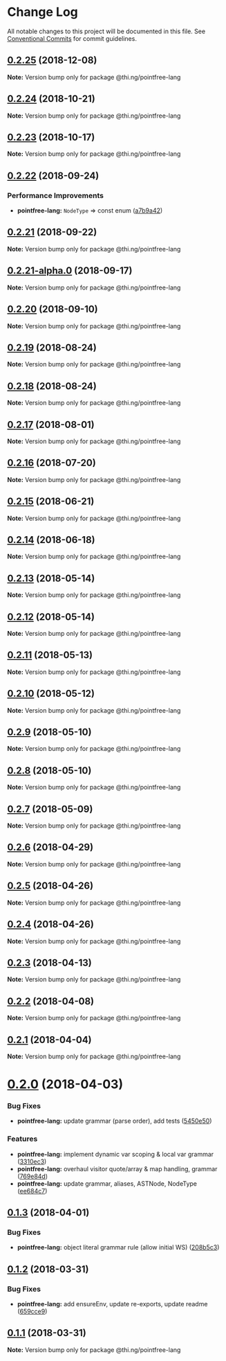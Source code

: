 # Change Log

All notable changes to this project will be documented in this file.
See [Conventional Commits](https://conventionalcommits.org) for commit guidelines.

## [0.2.25](https://github.com/thi-ng/umbrella/compare/@thi.ng/pointfree-lang@0.2.24...@thi.ng/pointfree-lang@0.2.25) (2018-12-08)

**Note:** Version bump only for package @thi.ng/pointfree-lang





## [0.2.24](https://github.com/thi-ng/umbrella/compare/@thi.ng/pointfree-lang@0.2.23...@thi.ng/pointfree-lang@0.2.24) (2018-10-21)

**Note:** Version bump only for package @thi.ng/pointfree-lang





## [0.2.23](https://github.com/thi-ng/umbrella/compare/@thi.ng/pointfree-lang@0.2.22...@thi.ng/pointfree-lang@0.2.23) (2018-10-17)

**Note:** Version bump only for package @thi.ng/pointfree-lang





<a name="0.2.22"></a>
## [0.2.22](https://github.com/thi-ng/umbrella/compare/@thi.ng/pointfree-lang@0.2.21...@thi.ng/pointfree-lang@0.2.22) (2018-09-24)


### Performance Improvements

* **pointfree-lang:** `NodeType` => const enum ([a7b9a42](https://github.com/thi-ng/umbrella/commit/a7b9a42))





<a name="0.2.21"></a>
## [0.2.21](https://github.com/thi-ng/umbrella/compare/@thi.ng/pointfree-lang@0.2.21-alpha.0...@thi.ng/pointfree-lang@0.2.21) (2018-09-22)

**Note:** Version bump only for package @thi.ng/pointfree-lang





<a name="0.2.21-alpha.0"></a>
## [0.2.21-alpha.0](https://github.com/thi-ng/umbrella/compare/@thi.ng/pointfree-lang@0.2.20...@thi.ng/pointfree-lang@0.2.21-alpha.0) (2018-09-17)

**Note:** Version bump only for package @thi.ng/pointfree-lang





<a name="0.2.20"></a>
## [0.2.20](https://github.com/thi-ng/umbrella/compare/@thi.ng/pointfree-lang@0.2.19...@thi.ng/pointfree-lang@0.2.20) (2018-09-10)

**Note:** Version bump only for package @thi.ng/pointfree-lang





<a name="0.2.19"></a>
## [0.2.19](https://github.com/thi-ng/umbrella/compare/@thi.ng/pointfree-lang@0.2.18...@thi.ng/pointfree-lang@0.2.19) (2018-08-24)




**Note:** Version bump only for package @thi.ng/pointfree-lang

<a name="0.2.18"></a>
## [0.2.18](https://github.com/thi-ng/umbrella/compare/@thi.ng/pointfree-lang@0.2.17...@thi.ng/pointfree-lang@0.2.18) (2018-08-24)




**Note:** Version bump only for package @thi.ng/pointfree-lang

<a name="0.2.17"></a>
## [0.2.17](https://github.com/thi-ng/umbrella/compare/@thi.ng/pointfree-lang@0.2.16...@thi.ng/pointfree-lang@0.2.17) (2018-08-01)




**Note:** Version bump only for package @thi.ng/pointfree-lang

<a name="0.2.16"></a>
## [0.2.16](https://github.com/thi-ng/umbrella/compare/@thi.ng/pointfree-lang@0.2.15...@thi.ng/pointfree-lang@0.2.16) (2018-07-20)




**Note:** Version bump only for package @thi.ng/pointfree-lang

<a name="0.2.15"></a>
## [0.2.15](https://github.com/thi-ng/umbrella/compare/@thi.ng/pointfree-lang@0.2.14...@thi.ng/pointfree-lang@0.2.15) (2018-06-21)




**Note:** Version bump only for package @thi.ng/pointfree-lang

<a name="0.2.14"></a>
## [0.2.14](https://github.com/thi-ng/umbrella/compare/@thi.ng/pointfree-lang@0.2.13...@thi.ng/pointfree-lang@0.2.14) (2018-06-18)




**Note:** Version bump only for package @thi.ng/pointfree-lang

<a name="0.2.13"></a>
## [0.2.13](https://github.com/thi-ng/umbrella/compare/@thi.ng/pointfree-lang@0.2.12...@thi.ng/pointfree-lang@0.2.13) (2018-05-14)




**Note:** Version bump only for package @thi.ng/pointfree-lang

<a name="0.2.12"></a>
## [0.2.12](https://github.com/thi-ng/umbrella/compare/@thi.ng/pointfree-lang@0.2.11...@thi.ng/pointfree-lang@0.2.12) (2018-05-14)




**Note:** Version bump only for package @thi.ng/pointfree-lang

<a name="0.2.11"></a>
## [0.2.11](https://github.com/thi-ng/umbrella/compare/@thi.ng/pointfree-lang@0.2.10...@thi.ng/pointfree-lang@0.2.11) (2018-05-13)




**Note:** Version bump only for package @thi.ng/pointfree-lang

<a name="0.2.10"></a>
## [0.2.10](https://github.com/thi-ng/umbrella/compare/@thi.ng/pointfree-lang@0.2.9...@thi.ng/pointfree-lang@0.2.10) (2018-05-12)




**Note:** Version bump only for package @thi.ng/pointfree-lang

<a name="0.2.9"></a>
## [0.2.9](https://github.com/thi-ng/umbrella/compare/@thi.ng/pointfree-lang@0.2.8...@thi.ng/pointfree-lang@0.2.9) (2018-05-10)




**Note:** Version bump only for package @thi.ng/pointfree-lang

<a name="0.2.8"></a>
## [0.2.8](https://github.com/thi-ng/umbrella/compare/@thi.ng/pointfree-lang@0.2.7...@thi.ng/pointfree-lang@0.2.8) (2018-05-10)




**Note:** Version bump only for package @thi.ng/pointfree-lang

<a name="0.2.7"></a>
## [0.2.7](https://github.com/thi-ng/umbrella/compare/@thi.ng/pointfree-lang@0.2.6...@thi.ng/pointfree-lang@0.2.7) (2018-05-09)




**Note:** Version bump only for package @thi.ng/pointfree-lang

<a name="0.2.6"></a>
## [0.2.6](https://github.com/thi-ng/umbrella/compare/@thi.ng/pointfree-lang@0.2.5...@thi.ng/pointfree-lang@0.2.6) (2018-04-29)




**Note:** Version bump only for package @thi.ng/pointfree-lang

<a name="0.2.5"></a>
## [0.2.5](https://github.com/thi-ng/umbrella/compare/@thi.ng/pointfree-lang@0.2.4...@thi.ng/pointfree-lang@0.2.5) (2018-04-26)




**Note:** Version bump only for package @thi.ng/pointfree-lang

<a name="0.2.4"></a>
## [0.2.4](https://github.com/thi-ng/umbrella/compare/@thi.ng/pointfree-lang@0.2.3...@thi.ng/pointfree-lang@0.2.4) (2018-04-26)




**Note:** Version bump only for package @thi.ng/pointfree-lang

<a name="0.2.3"></a>
## [0.2.3](https://github.com/thi-ng/umbrella/compare/@thi.ng/pointfree-lang@0.2.2...@thi.ng/pointfree-lang@0.2.3) (2018-04-13)




**Note:** Version bump only for package @thi.ng/pointfree-lang

<a name="0.2.2"></a>
## [0.2.2](https://github.com/thi-ng/umbrella/compare/@thi.ng/pointfree-lang@0.2.1...@thi.ng/pointfree-lang@0.2.2) (2018-04-08)




**Note:** Version bump only for package @thi.ng/pointfree-lang

<a name="0.2.1"></a>
## [0.2.1](https://github.com/thi-ng/umbrella/compare/@thi.ng/pointfree-lang@0.2.0...@thi.ng/pointfree-lang@0.2.1) (2018-04-04)




**Note:** Version bump only for package @thi.ng/pointfree-lang

<a name="0.2.0"></a>
# [0.2.0](https://github.com/thi-ng/umbrella/compare/@thi.ng/pointfree-lang@0.1.3...@thi.ng/pointfree-lang@0.2.0) (2018-04-03)


### Bug Fixes

* **pointfree-lang:** update grammar (parse order), add tests ([5450e50](https://github.com/thi-ng/umbrella/commit/5450e50))


### Features

* **pointfree-lang:** implement dynamic var scoping & local var grammar ([3310ec3](https://github.com/thi-ng/umbrella/commit/3310ec3))
* **pointfree-lang:** overhaul visitor quote/array & map handling, grammar ([769e84d](https://github.com/thi-ng/umbrella/commit/769e84d))
* **pointfree-lang:** update grammar, aliases, ASTNode, NodeType ([ee684c7](https://github.com/thi-ng/umbrella/commit/ee684c7))




<a name="0.1.3"></a>
## [0.1.3](https://github.com/thi-ng/umbrella/compare/@thi.ng/pointfree-lang@0.1.2...@thi.ng/pointfree-lang@0.1.3) (2018-04-01)


### Bug Fixes

* **pointfree-lang:** object literal grammar rule (allow initial WS) ([208b5c3](https://github.com/thi-ng/umbrella/commit/208b5c3))




<a name="0.1.2"></a>
## [0.1.2](https://github.com/thi-ng/umbrella/compare/@thi.ng/pointfree-lang@0.1.1...@thi.ng/pointfree-lang@0.1.2) (2018-03-31)


### Bug Fixes

* **pointfree-lang:** add ensureEnv, update re-exports, update readme ([659cce9](https://github.com/thi-ng/umbrella/commit/659cce9))




<a name="0.1.1"></a>
## [0.1.1](https://github.com/thi-ng/umbrella/compare/@thi.ng/pointfree-lang@0.1.0...@thi.ng/pointfree-lang@0.1.1) (2018-03-31)




**Note:** Version bump only for package @thi.ng/pointfree-lang
